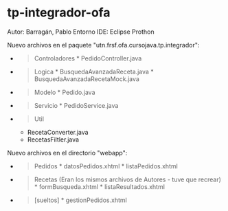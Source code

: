 # tp-integrador-ofa

Autor: Barragán, Pablo
Entorno IDE: Eclipse Prothon

Nuevo archivos en el paquete "utn.frsf.ofa.cursojava.tp.integrador":
  - > Controladores
        * PedidoController.java
  - > Logica
        * BusquedaAvanzadaReceta.java
        * BusquedaAvanzadaRecetaMock.java
  - > Modelo
        * Pedido.java
  - > Servicio
        * PedidoService.java
   - > Util
        * RecetaConverter.java       
        * RecetasFiltler.java

Nuevo archivos en el directorio "webapp":
  - > Pedidos
        * datosPedidos.xhtml
        * listaPedidos.xhtml
  - > Recetas (Eran los mismos archivos de Autores - tuve que recrear)
        * formBusqueda.xhtml
        * listaResultados.xhtml
  - > [sueltos]
        * gestionPedidos.xhtml
